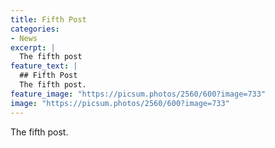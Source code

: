 ```yaml
---
title: Fifth Post
categories:
- News
excerpt: |
  The fifth post
feature_text: |
  ## Fifth Post
  The fifth post.
feature_image: "https://picsum.photos/2560/600?image=733"
image: "https://picsum.photos/2560/600?image=733"
---
```



<p>The fifth post.
